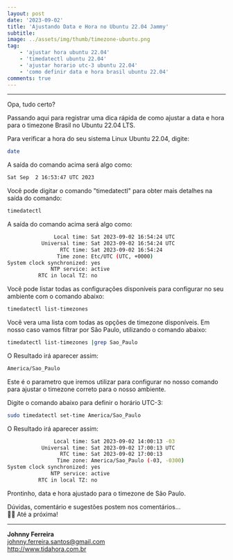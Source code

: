 ```yaml
---
layout: post
date: '2023-09-02'
title: 'Ajustando Data e Hora no Ubuntu 22.04 Jammy'
subtitle:
image: ../assets/img/thumb/timezone-ubuntu.png
tag:
    - 'ajustar hora ubuntu 22.04'
    - 'timedatectl ubuntu 22.04'
    - 'ajustar horario utc-3 ubuntu 22.04'
    - 'como definir data e hora brasil ubuntu 22.04'
comments: true
---
```


- - - - - -

Opa, tudo certo?

Passando aqui para registrar uma dica rápida de como ajustar a data e hora para o timezone Brasil no Ubuntu 22.04 LTS.

Para verificar a hora do seu sistema Linux Ubuntu 22.04, digite:

```bash
date
```

A saída do comando acima será algo como:

```bash
Sat Sep  2 16:53:47 UTC 2023
```

Você pode digitar o comando "timedatectl" para obter mais detalhes na saída do comando:

```bash
timedatectl
```

A saída do comando acima será algo como:

```bash
               Local time: Sat 2023-09-02 16:54:24 UTC
           Universal time: Sat 2023-09-02 16:54:24 UTC
                 RTC time: Sat 2023-09-02 16:54:24
                Time zone: Etc/UTC (UTC, +0000)
System clock synchronized: yes
              NTP service: active
          RTC in local TZ: no
```

Você pode listar todas as configurações disponíveis para configurar no seu ambiente com o comando abaixo:

```bash
timedatectl list-timezones
```

Você vera uma lista com todas as opções de timezone disponíveis.
Em nosso caso vamos filtrar por São Paulo, utilizando o comando abaixo:

```bash
timedatectl list-timezones |grep Sao_Paulo
```

O Resultado irá aparecer assim:

```bash
America/Sao_Paulo
```

Este é o parametro que iremos utilizar para configurar no nosso comando para ajustar o timezone correto para o nosso ambiente.

Digite o comando abaixo para definir o horário UTC-3:

```bash
sudo timedatectl set-time America/Sao_Paulo
```

O Resultado irá aparecer assim:

```bash
               Local time: Sat 2023-09-02 14:00:13 -03
           Universal time: Sat 2023-09-02 17:00:13 UTC
                 RTC time: Sat 2023-09-02 17:00:13
                Time zone: America/Sao_Paulo (-03, -0300)
System clock synchronized: yes
              NTP service: active
          RTC in local TZ: no
```

Prontinho, data e hora ajustado para o timezone de São Paulo.


Dúvidas, comentário e sugestões postem nos comentários…  
👋🏼 Até a próxima!

- - - - - -

**Johnny Ferreira**  
<johnny.ferreira.santos@gmail.com>  
<http://www.tidahora.com.br>  